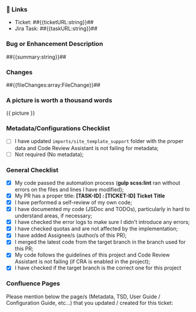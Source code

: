 ### :ticket: Links
- Ticket: ##{{ticketURL:string}}##
- Jira Task: ##{{taskURL:string}}##

### Bug or Enhancement Description
##{{summary:string}}##

### Changes
##{{fileChanges:array:FileChange}}##

### A picture is worth a thousand words
{{ picture }}

### Metadata/Configurations Checklist
- [ ] I have updated `imports/site_template_support` folder with the proper data and Code Review Assistant is not failing for metadata;
- [ ] Not required (No metadata);

### General Checklist
- [x] My code passed the automation process (**gulp scss:lint** ran without errors on the files and lines I have modified);
- [x] My PR has a proper title: **[TASK-ID] : [TICKET-ID] Ticket Title**
- [x] I have performed a self-review of my own code;
- [x] I have documented my code (JSDoc and TODOs), particularly in hard to understand areas, if necessary;
- [x] I have checked the error logs to make sure I didn't introduce any errors;
- [x] I have checked quotas and are not affected by the implementation;
- [x] I have added Assignee/s (author/s of this PR);
- [x] I merged the latest code from the target branch in the branch used for this PR;
- [x] My code follows the guidelines of this project and Code Review Assistant is not failing (if CRA is enabled in the project);
- [x] I have checked if the target branch is the correct one for this project

### Confluence Pages
Please mention below the page/s (Metadata, TSD, User Guide / Configuration Guide, etc…) that you updated / created for this ticket:
